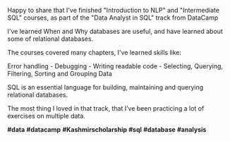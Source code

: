Happy to share that I've finished "Introduction to NLP" and "Intermediate SQL" courses, as part of the "Data Analyst in SQL" track from DataCamp

I've learned When and Why databases are useful, and have learned about some of relational databases.

The courses covered many chapters, I've learned skills like:

Error handling - Debugging - Writing readable code - Selecting, Querying, Filtering, Sorting and Grouping Data

SQL is an essential language for building, maintaining and querying relational databases.


The most thing I loved in that track, that I’ve been practicing a lot of exercises on multiple data.


**#data** **#datacamp** **#Kashmirscholarship** **#sql** **#database** **#analysis**
